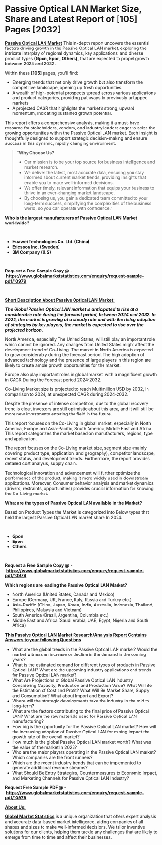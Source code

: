 <h1>Passive Optical LAN Market Size, Share and Latest Report of [105] Pages [2032]</h1>
<p><a href="https://www.globalmarketstatistics.com/market-reports/passive-optical-lan-market-10979"><strong>Passive Optical LAN Market</strong></a> This in-depth report uncovers the essential factors driving growth in the Passive Optical LAN market, exploring the intricate interplay of regional dynamics, key applications, and diverse product types <strong>(Gpon, Epon, Others),</strong> that are expected to propel growth between 2024 and 2032.</p>
<p>Within these <strong>[105]</strong> pages, you'll find:</p>
<ul>
<li>Emerging trends that not only drive growth but also transform the competitive landscape, opening up fresh opportunities.</li>
<li>A wealth of high-potential prospects spread across various applications and product categories, providing pathways to previously untapped markets.</li>
<li>A projected CAGR that highlights the market&rsquo;s strong, upward momentum, indicating sustained growth potential.</li>
</ul>
<p>This report offers a comprehensive analysis, making it a must-have resource for stakeholders, vendors, and industry leaders eager to seize the growing opportunities within the Passive Optical LAN market. Each insight is thoughtfully designed to support strategic decision-making and ensure success in this dynamic, rapidly changing environment.</p>
<blockquote class="">
<p>&ldquo;<strong>Why Choose Us? </strong></p>
<ul>
<li>Our mission is to be your top source for business intelligence and market research.</li>
<li>We deliver the latest, most accurate data, ensuring you stay informed about current market trends, providing insights that enable you to make well-informed decisions.</li>
<li>We offer timely, relevant information that equips your business to thrive in an ever-changing market landscape.</li>
<li>By choosing us, you gain a dedicated team committed to your long-term success, simplifying the complexities of the business world, so you can operate with confidence.&rdquo;</li>
</ul>
</blockquote>
<p><strong>Who is the largest manufacturers of Passive Optical LAN Market worldwide?</strong></p>
<p>&nbsp;</p>
<ul>
<li><strong>Huawei Technologies Co. Ltd. (China)</strong></li>
<li><strong>Ericsson Inc. (Sweden)</strong></li>
<li><strong>3M Company (U.S)</strong></li>
</ul>
<p>&nbsp;</p>
<p><strong>Request a Free Sample Copy @ -&nbsp;</strong><a href="https://www.globalmarketstatistics.com/enquiry/request-sample-pdf/10979"><strong>https://www.globalmarketstatistics.com/enquiry/request-sample-pdf/10979</strong></a></p>
<p>&nbsp;</p>
<p><strong><u>Short Description About Passive Optical LAN Market:</u></strong></p>
<p><strong><em>The Global Passive Optical LAN market is anticipated to rise at a considerable rate during the forecast period, between 2024 and 2032. In 2023, the market is growing at a steady rate and with the rising adoption of strategies by key players, the market is expected to rise over the projected horizon.</em></strong></p>
<p>North America, especially The United States, will still play an important role which cannot be ignored. Any changes from United States might affect the development trend of Co-Living. The market in North America is expected to grow considerably during the forecast period. The high adoption of advanced technology and the presence of large players in this region are likely to create ample growth opportunities for the market.</p>
<p>Europe also play important roles in global market, with a magnificent growth in CAGR During the Forecast period 2024-2032.</p>
<p>Co-Living Market size is projected to reach Multimillion USD by 2032, In comparison to 2024, at unexpected CAGR during 2024-2032.</p>
<p>Despite the presence of intense competition, due to the global recovery trend is clear, investors are still optimistic about this area, and it will still be more new investments entering the field in the future.</p>
<p>This report focuses on the Co-Living in global market, especially in North America, Europe and Asia-Pacific, South America, Middle East and Africa. This report categorizes the market based on manufacturers, regions, type and application.</p>
<p>The report focuses on the Co-Living market size, segment size (mainly covering product type, application, and geography), competitor landscape, recent status, and development trends. Furthermore, the report provides detailed cost analysis, supply chain.</p>
<p>Technological innovation and advancement will further optimize the performance of the product, making it more widely used in downstream applications. Moreover, Consumer behavior analysis and market dynamics (drivers, restraints, opportunities) provides crucial information for knowing the Co-Living market.</p>
<p><strong>What are the types of Passive Optical LAN available in the Market?</strong></p>
<p>Based on Product Types the Market is categorized into Below types that held the largest Passive Optical LAN market share In 2024.</p>
<p>&nbsp;</p>
<ul>
<li><strong>Gpon</strong></li>
<li><strong>Epon</strong></li>
<li><strong>Others</strong></li>
</ul>
<p>&nbsp;</p>
<p><strong>Request a Free Sample Copy @</strong>&nbsp;-&nbsp;<a href="https://www.globalmarketstatistics.com/enquiry/request-sample-pdf/10979"><strong>https://www.globalmarketstatistics.com/enquiry/request-sample-pdf/10979</strong></a></p>
<p><strong>Which regions are leading the Passive Optical LAN Market?</strong></p>
<ul>
<li>North America (United States, Canada and Mexico)</li>
<li>Europe (Germany, UK, France, Italy, Russia and Turkey etc.)</li>
<li>Asia-Pacific (China, Japan, Korea, India, Australia, Indonesia, Thailand, Philippines, Malaysia and Vietnam)</li>
<li>South America (Brazil, Argentina, Columbia etc.)</li>
<li>Middle East and Africa (Saudi Arabia, UAE, Egypt, Nigeria and South Africa)</li>
</ul>
<p><strong><u>This Passive Optical LAN Market Research/Analysis Report Contains Answers to your following Questions</u></strong></p>
<ul>
<li>What are the global trends in the Passive Optical LAN market? Would the market witness an increase or decline in the demand in the coming years?</li>
<li>What is the estimated demand for different types of products in Passive Optical LAN? What are the upcoming industry applications and trends for Passive Optical LAN market?</li>
<li>What Are Projections of Global Passive Optical LAN Industry Considering Capacity, Production and Production Value? What Will Be the Estimation of Cost and Profit? What Will Be Market Share, Supply and Consumption? What about Import and Export?</li>
<li>Where will the strategic developments take the industry in the mid to long-term?</li>
<li>What are the factors contributing to the final price of Passive Optical LAN? What are the raw materials used for Passive Optical LAN manufacturing?</li>
<li>How big is the opportunity for the Passive Optical LAN market? How will the increasing adoption of Passive Optical LAN for mining impact the growth rate of the overall market?</li>
<li>How much is the global Passive Optical LAN market worth? What was the value of the market In 2023?</li>
<li>Who are the major players operating in the Passive Optical LAN market? Which companies are the front runners?</li>
<li>Which are the recent industry trends that can be implemented to generate additional revenue streams?</li>
<li>What Should Be Entry Strategies, Countermeasures to Economic Impact, and Marketing Channels for Passive Optical LAN Industry?</li>
</ul>
<p><strong>Request Free Sample PDF @ -&nbsp;</strong><a href="https://www.globalmarketstatistics.com/enquiry/request-sample-pdf/10979"><strong>https://www.globalmarketstatistics.com/enquiry/request-sample-pdf/10979</strong></a></p>
<p><strong><u>About Us:</u></strong></p>
<p><a href="https://www.globalmarketstatistics.com/"><strong>Global Market Statistics</strong></a>&nbsp;is a unique organization that offers expert analysis and accurate data-based market intelligence, aiding companies of all shapes and sizes to make well-informed decisions. We tailor inventive solutions for our clients, helping them tackle any challenges that are likely to emerge from time to time and affect their businesses.</p>